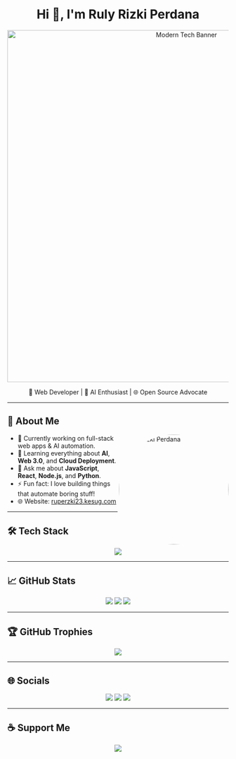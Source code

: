<h1 align="center">Hi 👋, I'm Ruly Rizki Perdana</h1>

<p align="center">
  <img src="https://your-image-url.com/banner-modern-tech-ai.png" alt="Modern Tech Banner" width="800"/>
</p>

<p align="center">
  🚀 Web Developer | 🤖 AI Enthusiast | 🌐 Open Source Advocate
</p>

---

## 🧠 About Me

<img align="right" src="https://your-image-url.com/avatar.png" width="250" style="border-radius:50%;" alt="Ruly Rizki Perdana"/>

- 🔭 Currently working on full-stack web apps & AI automation.
- 🌱 Learning everything about **AI**, **Web 3.0**, and **Cloud Deployment**.
- 💬 Ask me about **JavaScript**, **React**, **Node.js**, and **Python**.
- ⚡ Fun fact: I love building things that automate boring stuff!
- 🌐 Website: [ruperzki23.kesug.com](https://ruperzki23.kesug.com)

---

## 🛠️ Tech Stack

<p align="center">
  <img src="https://skillicons.dev/icons?i=html,css,js,ts,react,nextjs,nodejs,express,mongodb,python,git,github,vscode,figma&theme=dark" />
</p>

---

## 📈 GitHub Stats

<p align="center">
  <img src="https://github-readme-stats.vercel.app/api?username=rulyce23&show_icons=true&theme=tokyonight" />
  <img src="https://github-readme-streak-stats.herokuapp.com/?user=rulyce23&theme=tokyonight" />
  <img src="https://github-readme-stats.vercel.app/api/top-langs/?username=rulyce23&layout=compact&theme=tokyonight" />
</p>

---

## 🏆 GitHub Trophies

<p align="center">
  <img src="https://github-profile-trophy.vercel.app/?username=rulyce23&theme=gruvbox&column=4" />
</p>

---

## 🌐 Socials

<p align="center">
  <a href="https://ruperzki23.kesug.com"><img src="https://img.shields.io/badge/Website-Visit-brightgreen?style=for-the-badge&logo=google-chrome" /></a>
  <a href="https://twitter.com/ruperzki23"><img src="https://img.shields.io/badge/Twitter-Follow-blue?style=for-the-badge&logo=twitter" /></a>
  <a href="mailto:your.email@example.com"><img src="https://img.shields.io/badge/Email-Contact-red?style=for-the-badge&logo=gmail" /></a>
</p>

---

## ☕ Support Me

<p align="center">
  <a href="https://buymeacoffee.com/yourusername" target="_blank">
    <img src="https://img.shields.io/badge/Buy%20Me%20a%20Coffee-Support%20Me-yellow?style=for-the-badge&logo=buymeacoffee" />
  </a>
</p>
